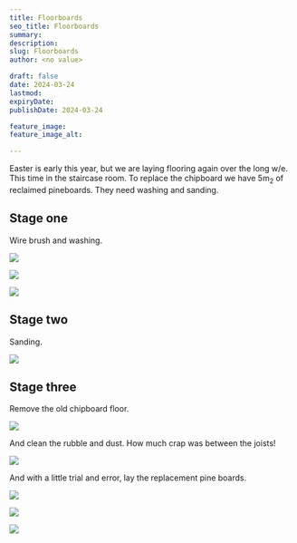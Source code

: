 ```yaml
---
title: Floorboards
seo_title: Floorboards
summary: 
description: 
slug: Floorboards
author: <no value>

draft: false
date: 2024-03-24
lastmod: 
expiryDate: 
publishDate: 2024-03-24

feature_image: 
feature_image_alt: 

---
```

Easter is early this year, but we are laying flooring again over the long w/e. This time in the staircase room.
To replace the chipboard we have 5m<sub>2</sub> of reclaimed pineboards. They need washing and sanding.

## Stage one

Wire brush and washing.

![](/images/0511.jpeg)

![](/images/0512.jpeg)

![](/images/0516.jpeg)


## Stage two

Sanding.

![](/images/6721.jpeg)

## Stage three

Remove the old chipboard floor. 

![](/images/0517.jpeg)

And clean the rubble and dust. How much crap was between the joists!

![](/images/0519.jpeg)

And with a little trial and error, lay the replacement pine boards.

![](/images/0521.jpeg)

![](/images/0522.jpeg)

![](/images/0524.jpeg)







